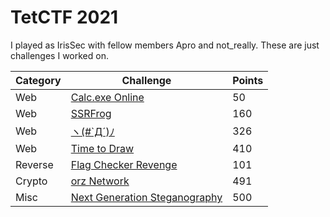 # TetCTF 2021
I played as IrisSec with fellow members Apro and not\_really. These are just challenges I worked on.

| Category | Challenge | Points |
| --- | --- | --- |
| Web | [Calc.exe Online](calc_online.md) | 50 |
| Web | [SSRFrog](ssrfrog.md) | 160 |
| Web | [ヽ(#\`Д´)ﾉ](face.md) | 326 |
| Web | [Time to Draw](timetodraw.md) | 410 |
| Reverse | [Flag Checker Revenge](flagcheckerrevenge.md) | 101 |
| Crypto | [orz Network](orz/solution.md) | 491 |
| Misc | [Next Generation Steganography](nextgenerationsteg.md) | 500 |
